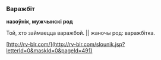 ### Варажбіт
**назоўнік, мужчынскі род**

Той, хто займаецца варажбой. || жаночы род: варажбітка.

<a rel="author">[http://rv-blr.com/](http://rv-blr.com/slounik.jsp?letterId=0&maskId=0&pageId=491)</a>

